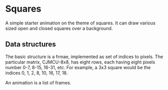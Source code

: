 # Squares

A simple starter animation on the theme of squares. It can draw various sized open and closed
squares over a background.

## Data structures

The basic structure is a frmae, implemented as set of indices to pixels. The particular matrix, CJMCU-8x8, has eight rows, each having
eight pixels number 0-7, 8-15, 16-31, etc. For example, a 3x3 square would be the indices 0, 1, 2, 8, 10, 16, 17, 18.

An animation is a list of frames.
